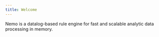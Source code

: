 ```yaml
---
title: Welcome
---
```

Nemo is a datalog-based rule engine for fast and scalable analytic data processing in memory.
